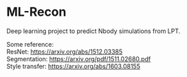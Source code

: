 # ML-Recon
Deep learning project to predict Nbody simulations from LPT.

Some reference:  
ResNet: https://arxiv.org/abs/1512.03385  
Segmentation: https://arxiv.org/pdf/1511.02680.pdf   
Style transfer: https://arxiv.org/abs/1603.08155


